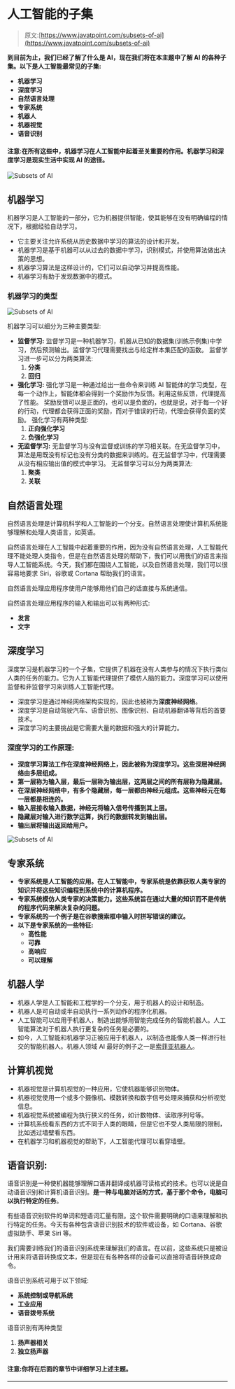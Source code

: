 # 人工智能的子集

> 原文:[https://www.javatpoint.com/subsets-of-ai](https://www.javatpoint.com/subsets-of-ai)

**到目前为止，我们已经了解了什么是 AI，现在我们将在本主题中了解 AI 的各种子集。以下是人工智能最常见的子集:**

*   **机器学习**
*   **深度学习**
*   **自然语言处理**
*   **专家系统**
*   **机器人**
*   **机器视觉**
*   **语音识别**

#### 注意:在所有这些中，机器学习在人工智能中起着至关重要的作用。机器学习和深度学习是现实生活中实现 AI 的途径。

![Subsets of AI](../Images/4ec730e7960680890848b0d4c6d54425.png)

## 机器学习

机器学习是人工智能的一部分，它为机器提供智能，使其能够在没有明确编程的情况下，根据经验自动学习。

*   它主要关注允许系统从历史数据中学习的算法的设计和开发。
*   机器学习是基于机器可以从过去的数据中学习，识别模式，并使用算法做出决策的思想。
*   机器学习算法是这样设计的，它们可以自动学习并提高性能。
*   机器学习有助于发现数据中的模式。

### 机器学习的类型

![Subsets of AI](../Images/2cfd5e606ce161780b4341d3a98c9da7.png)

机器学习可以细分为三种主要类型:

*   **监督学习:**
    监督学习是一种机器学习，机器从已知的数据集(训练示例集)中学习，然后预测输出。监督学习代理需要找出与给定样本集匹配的函数。
    监督学习进一步可以分为两类算法:
    1.  **分类**
    2.  **回归**
*   **强化学习:**
    强化学习是一种通过给出一些命令来训练 AI 智能体的学习类型，在每一个动作上，智能体都会得到一个奖励作为反馈。利用这些反馈，代理提高了性能。
    奖励反馈可以是正面的，也可以是负面的，也就是说，对于每一个好的行动，代理都会获得正面的奖励，而对于错误的行动，代理会获得负面的奖励。
    强化学习有两种类型:
    1.  **正向强化学习**
    2.  **负强化学习**
*   **无监督学习:**
    无监督学习与没有监督或训练的学习相关联。在无监督学习中，算法是用既没有标记也没有分类的数据来训练的。在无监督学习中，代理需要从没有相应输出值的模式中学习。
    无监督学习可以分为两类算法:
    1.  **聚类**
    2.  **关联**

## 自然语言处理

自然语言处理是计算机科学和人工智能的一个分支。自然语言处理使计算机系统能够理解和处理人类语言，如英语。

自然语言处理在人工智能中起着重要的作用，因为没有自然语言处理，人工智能代理不能处理人类指令，但是在自然语言处理的帮助下，我们可以用我们的语言来指导人工智能系统。今天，我们都在围绕人工智能，以及自然语言处理，我们可以很容易地要求 Siri，谷歌或 Cortana 帮助我们的语言。

自然语言处理应用程序使用户能够用他们自己的话直接与系统通信。

自然语言处理应用程序的输入和输出可以有两种形式:

*   **发言**
*   **文字**

## 深度学习

深度学习是机器学习的一个子集，它提供了机器在没有人类参与的情况下执行类似人类的任务的能力。它为人工智能代理提供了模仿人脑的能力。深度学习可以使用监督和非监督学习来训练人工智能代理。

*   深度学习是通过神经网络架构实现的，因此也被称为**深度神经网络**。
*   深度学习是自动驾驶汽车、语音识别、图像识别、自动机器翻译等背后的首要技术。
*   深度学习的主要挑战是它需要大量的数据和强大的计算能力。

### 深度学习的工作原理:

*   **深度学习算法工作在深度神经网络上，因此被称为深度学习。这些深层神经网络由多层组成。**
*   **第一层称为输入层，最后一层称为输出层，这两层之间的所有层称为隐藏层。**
*   **在深层神经网络中，有多个隐藏层，每一层都由神经元组成。这些神经元在每一层都是相连的。**
*   **输入层接收输入数据，神经元将输入信号传播到其上层。**
*   **隐藏层对输入进行数学运算，执行的数据转发到输出层。**
*   **输出层将输出返回给用户。**

![Subsets of AI](../Images/196c3ac94cf92023080991d2c0af466e.png)

## 专家系统

*   **专家系统是人工智能的应用。在人工智能中，专家系统是依靠获取人类专家的知识并将这些知识编程到系统中的计算机程序。**
*   **专家系统模仿人类专家的决策能力。这些系统旨在通过大量的知识而不是传统的程序代码来解决复杂的问题。**
*   **专家系统的一个例子是在谷歌搜索框中输入时拼写错误的建议。**
*   **以下是专家系统的一些特征:**
    *   **高性能**
    *   **可靠**
    *   **高响应**
    *   **可以理解**

## 机器人学

*   机器人学是人工智能和工程学的一个分支，用于机器人的设计和制造。
*   机器人是可自动或半自动执行一系列动作的程序化机器。
*   人工智能可以应用于机器人，制造出能够用智能完成任务的智能机器人。人工智能算法对于机器人执行更复杂的任务是必要的。
*   如今，人工智能和机器学习正被应用于机器人，以制造也能像人类一样进行社交的智能机器人。机器人领域 AI 最好的例子之一是<u>索菲亚机器人</u>。

## 计算机视觉

*   机器视觉是计算机视觉的一种应用，它使机器能够识别物体。
*   机器视觉使用一个或多个摄像机、模数转换和数字信号处理来捕获和分析视觉信息。
*   机器视觉系统被编程为执行狭义的任务，如计数物体、读取序列号等。
*   计算机系统看东西的方式不同于人类的眼睛，但是它也不受人类局限的限制，比如透过墙壁看东西。
*   在机器学习和机器视觉的帮助下，人工智能代理可以看穿墙壁。

## 语音识别:

语音识别是一种使机器能够理解口语并翻译成机器可读格式的技术。也可以说是自动语音识别和计算机语音识别。**是一种与电脑对话的方式，基于那个命令，电脑可以执行特定的任务**。

有些语音识别软件的单词和短语词汇量有限。这个软件需要明确的口语来理解和执行特定的任务。今天有各种包含语音识别技术的软件或设备，如 Cortana、谷歌虚拟助手、苹果 Siri 等。

我们需要训练我们的语音识别系统来理解我们的语言。在以前，这些系统只是被设计用来将语音转换成文本，但是现在有各种各样的设备可以直接将语音转换成命令。

语音识别系统可用于以下领域:

*   **系统控制或导航系统**
*   **工业应用**
*   **语音拨号系统**

语音识别有两种类型

1.  **扬声器相关**
2.  **独立扬声器**

#### 注意:你将在后面的章节中详细学习上述主题。

* * *